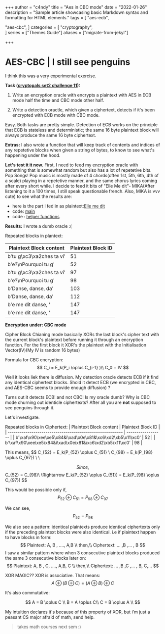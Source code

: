 +++
author = "c4ndy"
title = "Aes in CBC mode"
date = "2022-01-26"
description = "Sample article showcasing basic Markdown syntax and formatting for HTML elements."
tags = [
    "aes-ecb",

"aes-cbc", 
]
categories = [
    "cryptography",    
]
series = ["Themes Guide"]
aliases = ["migrate-from-jekyl"]

+++

# AES-CBC | I still see penguins 

I think this was a very experimental exercise.

**Task ([cryptopals set2 challenge 11](https://cryptopals.com/sets/2/challenges/11)):**
1. Write an encryption oracle with encrypts a plaintext with AES in ECB mode half the time and CBC mode other half.

2. Write a detection oractle, which given a ciphertext, detects if it's been encrypted with ECB mode with CBC mode.

Easy. Both tasks are pretty simple. Detection of ECB works on the principle that ECB is stateless and deterministic; the same 16 byte plaintext block will always produce the same 16 byte ciphertext.

**Extras:**
I also wrote a function that will keep track of contents and indices of any repetetive blocks when given a string of bytes, to know to see what's happening under the hood.

**Let's test it it now.**
First, I need to feed my encryption oracle with something that is somewhat random but also has a lot of repetetive bits. Pop Songs! Pop music is mostly made of 4 chords(often 1st, 5th, 6th, 4th of a scale) playing in a repetetive manner, and the same chorus lyrics coming after every short while. I decide to feed it bits of "Elle Me dit"- MIKA(After listening to it a 100 times, I still speak questionable french. Also, MIKA is vvv cute) to see what the results are:

- here is the part I fed in as plaintext:[Elle me dit](https://github.com/c4ndyfl1p/matasano-cryptopals/blob/main/set2/11.txt)
- code: [main]([This](https://github.com/c4ndyfl1p/matasano-cryptopals/blob/main/set2/11.txt))
- code : [helper functions ](https://github.com/c4ndyfl1p/matasano-cryptopals/blob/main/set2/aes.py)

**Results:**
I wrote a dumb oracle :(


Repeated blocks in plantext:

| Plaintext Block content   | Plaintext Block ID |
| ------------------------- | ------------------ |
| b'tu g\xc3\xa2ches ta vi' | 51                 |
| b'e?\nPourquoi tu g'      | 52                 |
| b'tu g\xc3\xa2ches ta vi' | 97                 |
| b'e?\nPourquoi tu g'      | 98                 |
| b'Danse, danse, da'       | 103                |
| b'Danse, danse, da'       | 112                |
| b'e me dit danse, '       | 147                |
| b'e me dit danse, '       | 147                |

**Encryption under: CBC mode**

Cipher Block Chianing mode basically XORs the last block's cipher text with the current block's plaintext before running it through an encryption function. For the first block it XOR's the plaintext with the Initialisation Vector(IV)(My IV is random 16 bytes)

Formula for CBC encryption:
$$
C_i = E_k(P_i \oplus C_{i-1} )\\
C_0 = IV
$$

Well it looks liek there is diffusion. My detection oracle detects ECB if it find any identical ciphertext blocks. Shold it detect ECB (we encrypted in CBC, and AES-CBC seems to provide enough diffusion) ?


Turns out it detects ECB! and not CBC!
Is my oracle dumb? Why is CBC mode churning out identicle ciphertexts? After all you are **not** supposed to see penguins through it.

Let's investigate.

Repeated blocks in Ciphertext:
| Plaintext Block content                                    | Plaintext Block ID |
| ---------------------------------------------------------- | ------------------ |
| b'\xaf\x90\xee\xe5\x84&i\xad\x0e\x81&\xc6\xd2\xb5\x11\xc0' | 52                 |
| b'\xaf\x90\xee\xe5\x84&i\xad\x0e\x81&\xc6\xd2\xb5\x11\xc0' | 98                 |

This means, 
$$ C_{52} = E_k(P_{52} \oplus C_{51} \\
C_{98} = E_k(P_{98} \oplus C_{97})	\\
\\

$$
Since,
$$ C_{52} = C_{98}\\
\Rightarrow E_k(P_{52} \oplus C_{51})  = E_k(P_{98} \oplus C_{97})
$$

This would be possible only if,
$$
P_{52} \oplus C_{51} = P_{98} \oplus C_{97}
$$

We can see,
$$  P_{52}=P_{98}  $$



We also see a pattern: identical plaintexts produce identical ciphertexts only if the preceding plaintext blocks were also identical. i.e if plaintext happen to have blocks in form: 
$$
Plaintext: A, B , ...., A,B \\
then,\\
Ciphertext: ... ,B ,... , B
$$
I saw a similar pattern where when 3 consecutive plaintext blocks produced the same 3 consecutive blocks later on:
$$
Plaintext: A, B , C, ...., A,B, C \\
then,\\
Ciphertext: ... ,B ,C ,... , B, C,...
$$

XOR MAGIC??
XOR is associative. That means:
$$
A \oplus (B \oplus C) =( A \oplus B)  \oplus C
$$

It's also commutative:

$$
A = B \oplus C \\
B = A \oplus C\\
C = B \oplus A \\
$$

My intuition declares it's because of this property of XOR, but i'm just a peasant CS major afraid of math, send help.

> takes math courses next sem :)
